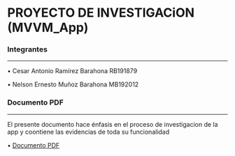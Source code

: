 # PROYECTO DE INVESTIGACiON (MVVM_App)

### Integrantes 
------------
• Cesar Antonio Ramírez Barahona   	RB191879 

• Nelson Ernesto Muñoz Barahona  MB192012

### Documento PDF 
------------
El presente documento hace énfasis en el proceso de investigacion de la app y coontiene las evidencias de toda su funcionalidad

• [Documento PDF](https://drive.google.com/file/d/17TN-MAY1cw1oEhT0lggzzmXhy3VcA6NV/view "Documento Fase 1")
